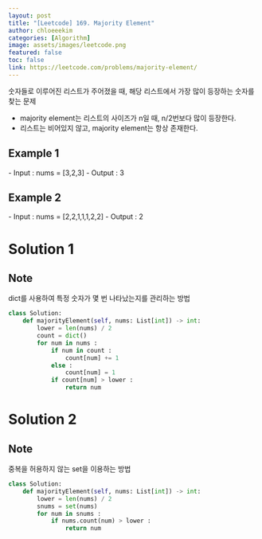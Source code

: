 ```yaml
---
layout: post
title: "[Leetcode] 169. Majority Element"
author: chloeeekim
categories: [Algorithm]
image: assets/images/leetcode.png
featured: false
toc: false
link: https://leetcode.com/problems/majority-element/
---
```


숫자들로 이루어진 리스트가 주어졌을 때, 해당 리스트에서 가장 많이 등장하는 숫자를 찾는 문제
- majority element는 리스트의 사이즈가 n일 때, n/2번보다 많이 등장한다.
- 리스트는 비어있지 않고, majority element는 항상 존재한다.

<h2>Example 1</h2>
- Input : nums = [3,2,3]
- Output : 3

<h2>Example 2</h2>
- Input : nums = [2,2,1,1,1,2,2]
- Output : 2

<h1>Solution 1</h1>

<h2>Note</h2>
dict를 사용하여 특정 숫자가 몇 번 나타났는지를 관리하는 방법

```python
class Solution:
    def majorityElement(self, nums: List[int]) -> int:
        lower = len(nums) / 2
        count = dict()
        for num in nums :
            if num in count :
                count[num] += 1
            else :
                count[num] = 1
            if count[num] > lower :
                return num
```

<h1>Solution 2</h1>

<h2>Note</h2>
중복을 허용하지 않는 set을 이용하는 방법

```python
class Solution:
    def majorityElement(self, nums: List[int]) -> int:
        lower = len(nums) / 2
        snums = set(nums)
        for num in snums :
            if nums.count(num) > lower :
                return num
```
